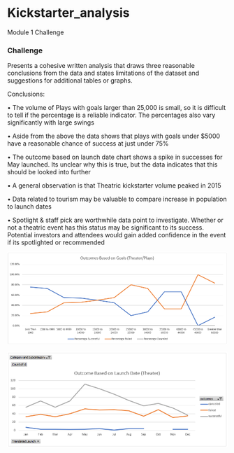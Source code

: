 # Kickstarter_analysis
Module 1 Challenge


### Challenge

Presents a cohesive written analysis that draws three reasonable conclusions from the data and states limitations of the dataset and suggestions for additional tables or graphs.

Conclusions:

•	The volume of Plays with goals larger than 25,000 is small, so it is difficult to tell if the percentage is a reliable indicator. The percentages also vary significantly with large swings

•	Aside from the above the data shows that plays with goals under $5000 have a reasonable chance of success at just under 75%

•	The outcome based on launch date chart shows a spike in successes for May launched. Its unclear why this is true, but the data indicates that this should be looked into further

•	A general observation is that Theatric kickstarter volume peaked in 2015 

•	Data related to tourism may be valuable to compare increase in population to launch dates

•	Spotlight & staff pick are worthwhile data point to investigate. Whether or not a theatric event has this status may be significant to its success. Potential investors and attendees would gain added confidence in the event if its spotlighted or recommended


![](OutcomeBasedonGoals.png)

![](OutcomesBasedonLaunchDate.png)
